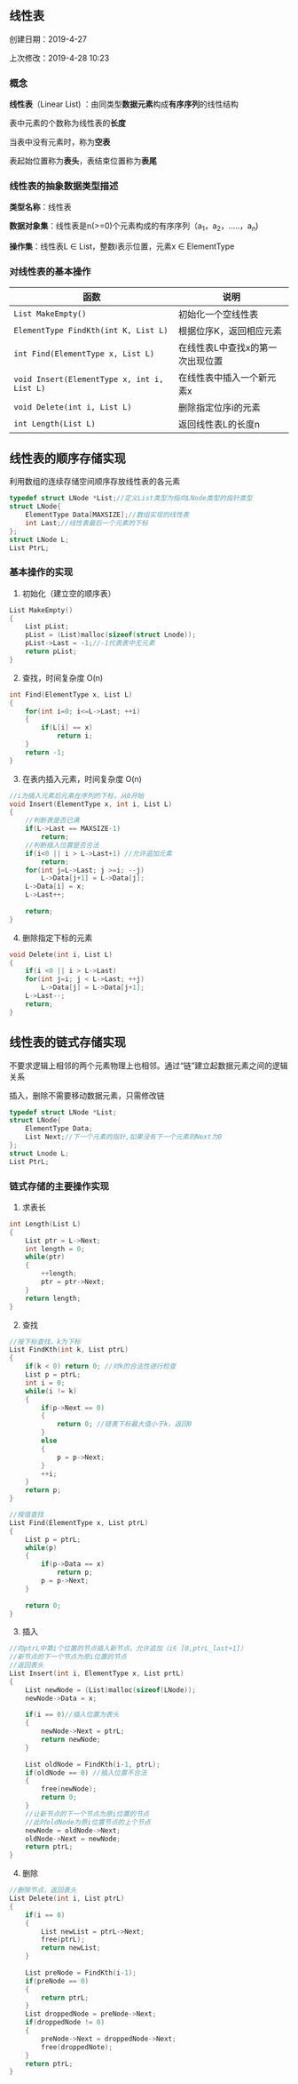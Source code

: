 ## 线性表

创建日期：2019-4-27

上次修改：2019-4-28 10:23



### 概念

**线性表**（Linear List) ：由同类型**数据元素**构成**有序序列**的线性结构

表中元素的个数称为线性表的**长度**

当表中没有元素时，称为**空表**

表起始位置称为**表头**，表结束位置称为**表尾**



### 线性表的抽象数据类型描述

**类型名称**：线性表

**数据对象集**：线性表是n(>=0)个元素构成的有序序列（a<sub>1</sub>，a<sub>2</sub>，.....，a<sub>n</sub>)

**操作集**：线性表L ∈ List，整数i表示位置，元素x ∈ ElementType



### 对线性表的基本操作

| 函数                                        | 说明                             |
| ------------------------------------------- | -------------------------------- |
| `List MakeEmpty()`                          | 初始化一个空线性表               |
| `ElementType FindKth(int K, List L)`        | 根据位序K，返回相应元素          |
| `int Find(ElementType x, List L)`           | 在线性表L中查找x的第一次出现位置 |
| `void Insert(ElementType x, int i, List L)` | 在线性表中插入一个新元素x        |
| `void Delete(int i, List L)`                | 删除指定位序i的元素              |
| `int Length(List L)`                        | 返回线性表L的长度n               |



## 线性表的顺序存储实现

利用数组的连续存储空间顺序存放线性表的各元素

```c
typedef struct LNode *List;//定义List类型为指向LNode类型的指针类型
struct LNode{
    ElementType Data[MAXSIZE];//数组实现的线性表
    int Last;//线性表最后一个元素的下标
};
struct LNode L;
List PtrL;
```



### 基本操作的实现

1. 初始化（建立空的顺序表）

```c
List MakeEmpty()
{
    List pList;
    pList = (List)malloc(sizeof(struct Lnode));
    pList->Last = -1;//-1代表表中无元素
    return pList;
}
```

2. 查找，时间复杂度 O(n)

```c
int Find(ElementType x, List L)
{
    for(int i=0; i<=L->Last; ++i)
    {
        if(L[i] == x)
            return i;
    }
    return -1;
}
```

3. 在表内插入元素，时间复杂度 O(n)

```c
//i为插入元素后元素在序列的下标，从0开始
void Insert(ElementType x, int i, List L)
{
    //判断表是否已满
    if(L->Last == MAXSIZE-1)
    	return;
    //判断插入位置是否合法
    if(i<0 || i > L->Last+1) //允许追加元素
        return;
    for(int j=L->Last; j >=i; --j)
        L->Data[j+1] = L->Data[j];
    L->Data[i] = x;
    L->Last++;
    
    return;	
}
```

4. 删除指定下标的元素

```c
void Delete(int i, List L)
{
    if(i <0 || i > L->Last)
    for(int j=i; j < L->Last; ++j)
    	L->Data[j] = L->Data[j+1];
    L->Last--;
    return;
}
```



## 线性表的链式存储实现

不要求逻辑上相邻的两个元素物理上也相邻。通过“链”建立起数据元素之间的逻辑关系

插入，删除不需要移动数据元素，只需修改链

```c
typedef struct LNode *List;
struct LNode{
    ElementType Data;
    List Next;//下一个元素的指针,如果没有下一个元素则Next为0
};
struct Lnode L;
List PtrL;
```



### 链式存储的主要操作实现

1. 求表长

```c
int Length(List L)
{
    List ptr = L->Next;
    int length = 0;
    while(ptr)
    {
        ++length;
        ptr = ptr->Next;
    }
    return length;
}
```

2. 查找

```c
//按下标查找，k为下标
List FindKth(int k, List ptrL)
{
    if(k < 0) return 0; //对k的合法性进行检查
    List p = ptrL;
    int i = 0;
    while(i != k)
    {
        if(p->Next == 0)
        {
            return 0; //链表下标最大值小于k，返回0
        }
        else
        {
            p = p->Next;
        }
        ++i;
    }
    return p;
}
```

```c
//按值查找
List Find(ElementType x, List ptrL)
{
    List p = ptrL;
    while(p)
    {
        if(p->Data == x)
            return p;
        p = p->Next;
    }
    
    return 0;
}
```

3. 插入

```c
//向ptrL中第i个位置的节点插入新节点，允许追加（i∈ [0,ptrL_last+1]）
//新节点的下一个节点为原i位置的节点
//返回表头
List Insert(int i, ElementType x, List prtL)
{
    List newNode = (List)malloc(sizeof(LNode));
    newNode->Data = x;
    
    if(i == 0)//插入位置为表头
    {
        newNode->Next = ptrL;
        return newNode;
    }
    
    List oldNode = FindKth(i-1, ptrL);
    if(oldNode == 0) //插入位置不合法
    {
        free(newNode);
        return 0;
    }
    //让新节点的下一个节点为原i位置的节点
    //此时oldNode为原i位置节点的上个节点
    newNode = oldNode->Next;
    oldNode->Next = newNode;
    return ptrL;
}
```

4. 删除

```c
//删除节点，返回表头
List Delete(int i, List ptrL)
{
    if(i == 0)
    {
        List newList = ptrL->Next;
        free(ptrL);
        return newList;
    }
    
    List preNode = FindKth(i-1);
    if(preNode == 0)
    {
        return ptrL;
    }
    List droppedNode = preNode->Next;
    if(droppedNode != 0)
    {
        preNode->Next = droppedNode->Next;
        free(droppedNote);
    }
    return ptrL;
}
```

